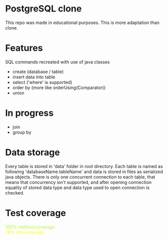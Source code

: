 # PostgreSQL clone
This repo was made in educational purposes.
This is more adaptation than clone.

# Features
SQL commands recreated with use of java classes

- create (database / table)
- insert data into table
- select ('where' is supported)
- order by (more like orderUsing(Comparator))
- union

# In progress
- join
- group by

# Data storage
Every table is stored in 'data' folder in root directory. 
Each table is named as following 'databaseName.tableName' and data 
is stored in files as serialized java objects.
There is only one concurrent connection to each table, 
that means that concurrency isn't supported, and 
after opening connection equality of stored data type and data type used 
to open connection is checked.

# Test coverage
<div style="color: greenyellow">100% method coverage</div>
<div style="color: yellow">78% line coverage</div>